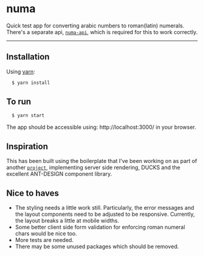 # numa
Quick test app for converting arabic numbers to roman(latin) numerals. There's a separate api, [`numa-api`](https://github.com/tonec/numa-api), which is required for this to work correctly.

---


## Installation

Using [yarn](https://yarnpkg.com/en/):

```bash
  $ yarn install
```

## To run

```bash
  $ yarn start
```

The app should be accessible using: http://localhost:3000/ in your browser.

## Inspiration
This has been built using the boilerplate that I've been working on as part of another [`project`](https://github.com/tonec/viatorem), implementing server side rendering, DUCKS and the excellent ANT-DESIGN component library.

## Nice to haves
- The styling needs a little work still. Particularly, the error messages and the layout components need to be adjusted to be responsive. Currently, the layout breaks a little at mobile widths.
- Some better client side form validation for enforcing roman numeral chars would be nice too.
- More tests are needed.
- There may be some unused packages which should be removed.
